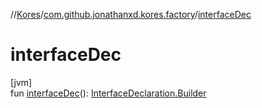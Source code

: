 //[Kores](../../index.md)/[com.github.jonathanxd.kores.factory](index.md)/[interfaceDec](interface-dec.md)

# interfaceDec

[jvm]\
fun [interfaceDec](interface-dec.md)(): [InterfaceDeclaration.Builder](../com.github.jonathanxd.kores.base/-interface-declaration/-builder/index.md)
